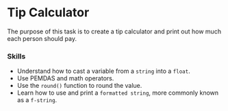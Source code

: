 # Tip Calculator
The purpose of this task is to create a tip calculator and print out how much each person should pay.

### Skills
- Understand how to cast a variable from a `string` into a `float`.
- Use PEMDAS and math operators.
- Use the `round()` function to round the value.
- Learn how to use and print a `formatted string`, more commonly known as a `f-string`.
